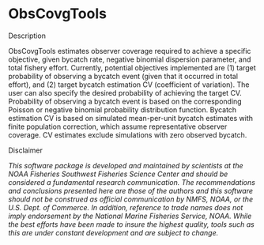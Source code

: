 ObsCovgTools
==============================================================

Description

ObsCovgTools estimates observer coverage required to achieve a specific
objective, given bycatch rate, negative binomial dispersion parameter, and
total fishery effort. Currently, potential objectives implemented are 
(1) target probability of observing a bycatch event (given that it occurred in 
total effort), and (2) target bycatch estimation CV (coefficient of variation). 
The user can also specify the desired probability of achieving the target CV. 
Probability of observing a bycatch event is based on the corresponding Poisson
or negative binomial probability distribution function. Bycatch estimation CV 
is based on simulated mean-per-unit bycatch estimates with finite population 
correction, which assume representative observer coverage. CV estimates exclude 
simulations with zero observed bycatch. 


Disclaimer

*This software package is developed and maintained by scientists at the NOAA Fisheries Southwest Fisheries Science Center and should be considered a fundamental research communication. The recommendations and conclusions presented here are those of the authors and this software should not be construed as official communication by NMFS, NOAA, or the U.S. Dept. of Commerce. In addition, reference to trade names does not imply endorsement by the National Marine Fisheries Service, NOAA. While the best efforts have been made to insure the highest quality, tools such as this are under constant development and are subject to change.*
